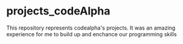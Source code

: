 # projects_codeAlpha
This repository represents codealpha's projects. It was an amazing experience for me to build up and enchance our programming skills
